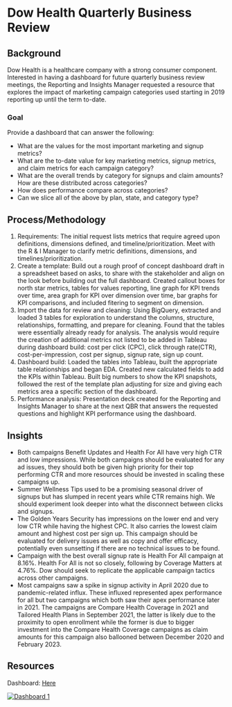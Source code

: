 # Dow Health Quarterly Business Review
## Background
Dow Health is a healthcare company with a strong consumer component. Interested in having a dashboard for future quarterly business review meetings, the Reporting and Insights Manager requested a resource that explores the impact of marketing campaign categories used starting in 2019 reporting up until the term to-date.

### Goal
Provide a dashboard that can answer the following:
- What are the values for the most important marketing and signup metrics?
- What are the to-date value for key marketing metrics, signup metrics, and claim metrics for each campaign category?
- What are the overall trends by category for signups and claim amounts? How are these distributed across categories?
- How does performance compare across categories?
- Can we slice all of the above by plan, state, and category type?

## Process/Methodology
1. Requirements: The initial request lists metrics that require agreed upon definitions, dimensions defined, and timeline/prioritization. Meet with the R & I Manager to clarify metric definitions, dimensions, and timelines/prioritization.
2. Create a template: Build out a rough proof of concept dashboard draft in a spreadsheet based on asks, to share with the stakeholder and align on the look before building out the full dashboard. Created callout boxes for north star metrics, tables for values reporting, line graph for KPI trends over time, area graph for KPI over dimension over time, bar graphs for KPI comparisons, and included fitering to segment on dimension. 
3. Import the data for review and cleaning: Using BigQuery, extracted and loaded 3 tables for exploration to understand the columns, structure, relationships, formatting, and prepare for cleaning. Found that the tables were essentially already ready for analysis. The analysis would require the creation of additional metrics not listed to be added in Tableau during dashboard build: cost per click (CPC), click through rate(CTR), cost-per-impression, cost per signup, signup rate, sign up count. 
4. Dashboard build: Loaded the tables into Tableau, built the appropriate table relationships and began EDA. Created new calculated fields to add the KPIs within Tableau. Built big numbers to show the KPI snapshots, followed the rest of the template plan adjusting for size and giving each metrics area a specific section of the dashboard.
5. Performance analysis: Presentation deck created for the Reporting and Insights Manager to share at the next QBR that answers the requested questions and highlight KPI performance using the dashboard.

## Insights
- Both campaigns Benefit Updates and Health For All have very high CTR and low impressions. While both campaigns should be evaluated for any ad issues, they should both be given high priority for their top performing CTR and more resources should be invested in scaling these campaigns up.
- Summer Wellness Tips used to be a promising seasonal driver of signups but has slumped in recent years while CTR remains high. We should experiment look deeper into what the disconnect between clicks and signups.
- The Golden Years Security has impressions on the lower end and very low CTR while having the highest CPC. It also carries the lowest claim amount and highest cost per sign up. This campaign should be evaluated for delivery issues as well as copy and offer efficacy, potentially even sunsetting if there are no technical issues to be found. 
- Campaign with the best overall signup rate is Health For All campaign at 8.16%. Health For All is not so closely, following by Coverage Matters at 4.76%. Dow should seek to replicate the applicable campaign tactics across other campaigns.
- Most campaigns saw a spike in signup activity in April 2020 due to pandemic-related influx. These influxed represented apex performance for all but two campaigns which both saw their apex performance later in 2021. The campaigns are Compare Health Coverage in 2021 and Tailored Health Plans in September 2021, the latter is likely due to the proximity to open enrollment while the former is due to bigger investment into the Compare Health Coverage campaigns as claim amounts for this campaign also ballooned between December 2020 and February 2023.

## Resources
Dashboard: [Here](https://public.tableau.com/views/DowHealthQBR/Dashboard1?:language=en-US&:sid=&:redirect=auth&:display_count=n&:origin=viz_share_link)
<div class='tableauPlaceholder' id='viz1750810839756' style='position: relative'><noscript><a href='#'><img alt='Dashboard 1 ' src='https:&#47;&#47;public.tableau.com&#47;static&#47;images&#47;Do&#47;DowHealthQBR&#47;Dashboard1&#47;1_rss.png' style='border: none' /></a>
